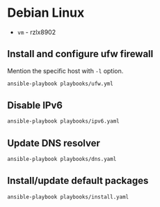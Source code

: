# Debian Linux

- `vm` - rzlx8902

## Install and configure ufw firewall

Mention the specific host with `-l` option.

```bash
ansible-playbook playbooks/ufw.yml
```

## Disable IPv6

```bash
ansible-playbook playbooks/ipv6.yaml 
```

## Update DNS resolver

```bash
ansible-playbook playbooks/dns.yaml 
```

## Install/update default packages

```bash
ansible-playbook playbooks/install.yaml
```
